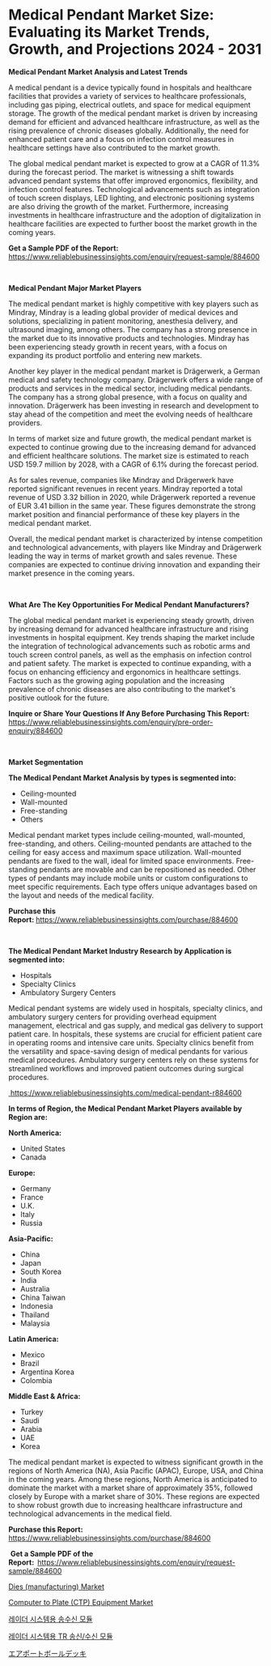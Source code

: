 <p><h1>Medical Pendant Market Size: Evaluating its Market Trends, Growth, and Projections 2024 - 2031</h1></p><p><strong>Medical Pendant Market Analysis and Latest Trends</strong></p>
<p><p>A medical pendant is a device typically found in hospitals and healthcare facilities that provides a variety of services to healthcare professionals, including gas piping, electrical outlets, and space for medical equipment storage. The growth of the medical pendant market is driven by increasing demand for efficient and advanced healthcare infrastructure, as well as the rising prevalence of chronic diseases globally. Additionally, the need for enhanced patient care and a focus on infection control measures in healthcare settings have also contributed to the market growth.</p><p>The global medical pendant market is expected to grow at a CAGR of 11.3% during the forecast period. The market is witnessing a shift towards advanced pendant systems that offer improved ergonomics, flexibility, and infection control features. Technological advancements such as integration of touch screen displays, LED lighting, and electronic positioning systems are also driving the growth of the market. Furthermore, increasing investments in healthcare infrastructure and the adoption of digitalization in healthcare facilities are expected to further boost the market growth in the coming years.</p></p>
<p><strong>Get a Sample PDF of the Report:&nbsp;</strong> <a href="https://www.reliablebusinessinsights.com/enquiry/request-sample/884600">https://www.reliablebusinessinsights.com/enquiry/request-sample/884600</a></p>
<p>&nbsp;</p>
<p><strong>Medical Pendant Major Market Players</strong></p>
<p><p>The medical pendant market is highly competitive with key players such as Mindray, Mindray is a leading global provider of medical devices and solutions, specializing in patient monitoring, anesthesia delivery, and ultrasound imaging, among others. The company has a strong presence in the market due to its innovative products and technologies. Mindray has been experiencing steady growth in recent years, with a focus on expanding its product portfolio and entering new markets. </p><p>Another key player in the medical pendant market is Drägerwerk, a German medical and safety technology company. Drägerwerk offers a wide range of products and services in the medical sector, including medical pendants. The company has a strong global presence, with a focus on quality and innovation. Drägerwerk has been investing in research and development to stay ahead of the competition and meet the evolving needs of healthcare providers.</p><p>In terms of market size and future growth, the medical pendant market is expected to continue growing due to the increasing demand for advanced and efficient healthcare solutions. The market size is estimated to reach USD 159.7 million by 2028, with a CAGR of 6.1% during the forecast period.</p><p>As for sales revenue, companies like Mindray and Drägerwerk have reported significant revenues in recent years. Mindray reported a total revenue of USD 3.32 billion in 2020, while Drägerwerk reported a revenue of EUR 3.41 billion in the same year. These figures demonstrate the strong market position and financial performance of these key players in the medical pendant market. </p><p>Overall, the medical pendant market is characterized by intense competition and technological advancements, with players like Mindray and Drägerwerk leading the way in terms of market growth and sales revenue. These companies are expected to continue driving innovation and expanding their market presence in the coming years.</p></p>
<p>&nbsp;</p>
<p><strong>What Are The Key Opportunities For Medical Pendant Manufacturers?</strong></p>
<p><p>The global medical pendant market is experiencing steady growth, driven by increasing demand for advanced healthcare infrastructure and rising investments in hospital equipment. Key trends shaping the market include the integration of technological advancements such as robotic arms and touch screen control panels, as well as the emphasis on infection control and patient safety. The market is expected to continue expanding, with a focus on enhancing efficiency and ergonomics in healthcare settings. Factors such as the growing aging population and the increasing prevalence of chronic diseases are also contributing to the market's positive outlook for the future.</p></p>
<p><strong>Inquire or Share Your Questions If Any Before Purchasing This Report:</strong> <a href="https://www.reliablebusinessinsights.com/enquiry/pre-order-enquiry/884600">https://www.reliablebusinessinsights.com/enquiry/pre-order-enquiry/884600</a></p>
<p>&nbsp;</p>
<p><strong>Market Segmentation</strong></p>
<p><strong>The Medical Pendant Market Analysis by types is segmented into:</strong></p>
<p><ul><li>Ceiling-mounted</li><li>Wall-mounted</li><li>Free-standing</li><li>Others</li></ul></p>
<p><p>Medical pendant market types include ceiling-mounted, wall-mounted, free-standing, and others. Ceiling-mounted pendants are attached to the ceiling for easy access and maximum space utilization. Wall-mounted pendants are fixed to the wall, ideal for limited space environments. Free-standing pendants are movable and can be repositioned as needed. Other types of pendants may include mobile units or custom configurations to meet specific requirements. Each type offers unique advantages based on the layout and needs of the medical facility.</p></p>
<p><strong>Purchase this Report:&nbsp;</strong><a href="https://www.reliablebusinessinsights.com/purchase/884600">https://www.reliablebusinessinsights.com/purchase/884600</a></p>
<p>&nbsp;</p>
<p><strong>The Medical Pendant Market Industry Research by Application is segmented into:</strong></p>
<p><ul><li>Hospitals</li><li>Specialty Clinics</li><li>Ambulatory Surgery Centers</li></ul></p>
<p><p>Medical pendant systems are widely used in hospitals, specialty clinics, and ambulatory surgery centers for providing overhead equipment management, electrical and gas supply, and medical gas delivery to support patient care. In hospitals, these systems are crucial for efficient patient care in operating rooms and intensive care units. Specialty clinics benefit from the versatility and space-saving design of medical pendants for various medical procedures. Ambulatory surgery centers rely on these systems for streamlined workflows and improved patient outcomes during surgical procedures.</p></p>
<p><a href="https://www.reliablebusinessinsights.com/medical-pendant-r884600">&nbsp;https://www.reliablebusinessinsights.com/medical-pendant-r884600</a></p>
<p><strong>In terms of Region, the Medical Pendant Market Players available by Region are:</strong></p>
<p>
    <p> <strong> North America: </strong>
        <ul>
            <li>United States</li>
            <li>Canada</li>
        </ul>
        </p> 
    <p> <strong> Europe: </strong>
        <ul>
            <li>Germany</li>
            <li>France</li>
            <li>U.K.</li>
            <li>Italy</li>
            <li>Russia</li>
        </ul>
        </p> 
    <p> <strong> Asia-Pacific: </strong>
        <ul>
            <li>China</li>
            <li>Japan</li>
            <li>South Korea</li>
            <li>India</li>
            <li>Australia</li>
            <li>China Taiwan</li>
            <li>Indonesia</li>
            <li>Thailand</li>
            <li>Malaysia</li>
        </ul>
        </p> 
    <p> <strong> Latin America: </strong>
        <ul>
            <li>Mexico</li>
            <li>Brazil</li>
            <li>Argentina Korea</li>
            <li>Colombia</li>
        </ul>
        </p> 
    <p> <strong> Middle East & Africa: </strong>
        <ul>
            <li>Turkey</li>
            <li>Saudi</li>
            <li>Arabia</li>
            <li>UAE</li>
            <li>Korea</li>
        </ul>
    </p>
    </p>
<p><p>The medical pendant market is expected to witness significant growth in the regions of North America (NA), Asia Pacific (APAC), Europe, USA, and China in the coming years. Among these regions, North America is anticipated to dominate the market with a market share of approximately 35%, followed closely by Europe with a market share of 30%. These regions are expected to show robust growth due to increasing healthcare infrastructure and technological advancements in the medical field.</p></p>
<p><strong>Purchase this Report: </strong><a href="https://www.reliablebusinessinsights.com/purchase/884600">https://www.reliablebusinessinsights.com/purchase/884600</a></p>
<p>&nbsp;<strong>Get a Sample PDF of the Report:&nbsp;&nbsp;</strong><a href="https://www.reliablebusinessinsights.com/enquiry/request-sample/884600">https://www.reliablebusinessinsights.com/enquiry/request-sample/884600</a></p>
<p><strong></strong></p>
<p><p><a href="https://github.com/JeanneSawayn2023/Market-Research-Report-List-1/blob/main/dies-manufacturing-market.md">Dies (manufacturing) Market</a></p><p><a href="https://github.com/mdmisese/Market-Research-Report-List-1/blob/main/computer-to-plate-ctp-equipment-market.md">Computer to Plate (CTP) Equipment Market</a></p><p><a href="https://github.com/vsn7qpua81q/Market-Research-Report-List-2/blob/main/7680874180235.md">레이더 시스템용 송수신 모듈</a></p><p><a href="https://github.com/Elenrrera7685/Market-Research-Report-List-2/blob/main/4241885180236.md">레이더 시스템용 TR 송신/수신 모듈</a></p><p><a href="https://github.com/FredaJerde/Market-Research-Report-List-1/blob/main/1200279167067.md">エアポートボールデッキ</a></p></p>